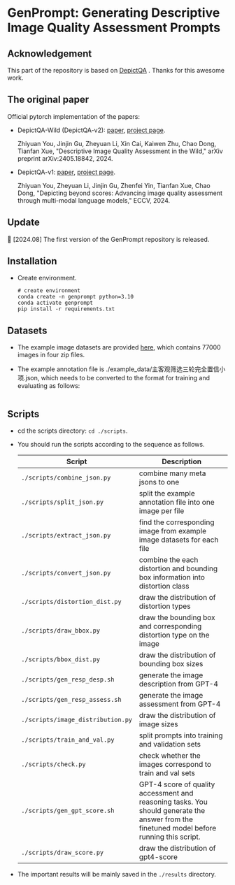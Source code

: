 # GenPrompt: Generating Descriptive Image Quality Assessment Prompts


## Acknowledgement

This part of the repository is based on [DepictQA](https://github.com/XPixelGroup/DepictQA) . Thanks for this awesome work.

## The original paper

Official pytorch implementation of the papers: 

- DepictQA-Wild (DepictQA-v2): [paper](https://arxiv.org/abs/2405.18842), [project page](https://depictqa.github.io/depictqa-wild/). 

    Zhiyuan You, Jinjin Gu, Zheyuan Li, Xin Cai, Kaiwen Zhu, Chao Dong, Tianfan Xue, "Descriptive Image Quality Assessment in the Wild," arXiv preprint arXiv:2405.18842, 2024.

- DepictQA-v1: [paper](https://arxiv.org/abs/2312.08962), [project page](https://depictqa.github.io/depictqa-v1/). 

    Zhiyuan You, Zheyuan Li, Jinjin Gu, Zhenfei Yin, Tianfan Xue, Chao Dong, "Depicting beyond scores: Advancing image quality assessment through multi-modal language models," ECCV, 2024.


## Update

📆 [2024.08] The first version of the GenPrompt repository is released.

## Installation

- Create environment. 

    ```
    # create environment
    conda create -n genprompt python=3.10
    conda activate genprompt
    pip install -r requirements.txt
    ```

## Datasets

- The example image datasets are provided [here](https://modelscope.cn/datasets/Siguax23/Quality_LLM_public_ORIGIN/files), which contains 77000 images in four zip files.

- The example annotation file is ./example_data/主客观筛选三轮完全置信小项.json, which needs to be converted to the format for training and evaluating as follows:

    ```

    ```


## Scripts

- cd the scripts directory: `cd ./scripts`. 

- You should run the scripts according to the sequence as follows. 

    | Script | Description |
    | -------- | -------- |
    |`./scripts/combine_json.py`| combine many meta jsons to one|
    | `./scripts/split_json.py` | split the example annotation file into one image per file |
    | `./scripts/extract_json.py` | find the corresponding image from example image datasets for each file |
    | `./scripts/convert_json.py` | combine the each distortion and bounding box information into distortion class|
    |`./scripts/distortion_dist.py`| draw the distribution of distortion types|
    |`./scripts/draw_bbox.py`| draw the bounding box and corresponding distortion type on the image|
    |`./scripts/bbox_dist.py`| draw the distribution of bounding box sizes|
    |`./scripts/gen_resp_desp.sh`|generate the image description from GPT-4  |
    |`./scripts/gen_resp_assess.sh`|generate the image assessment from GPT-4  |
    | `./scripts/image_distribution.py` | draw the distribution of image sizes|
    | `./scripts/train_and_val.py` | split prompts into training and validation sets |
    |`./scripts/check.py`| check whether the images correspond to train and val sets|
    | `./scripts/gen_gpt_score.sh` | GPT-4 score of quality accessment and reasoning tasks. You should generate the answer from the finetuned model before running this script. |
    |`./scripts/draw_score.py`| draw the distribution of gpt4-score|

- The important results will be mainly saved in the `./results` directory.  
